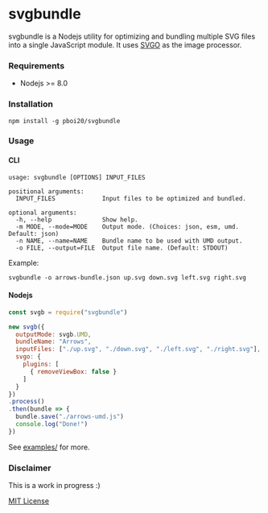 # svgbundle

svgbundle is a Nodejs utility for optimizing and bundling multiple SVG files into a single JavaScript module. It uses [SVGO](https://github.com/svg/svgo/) as the image processor.


### Requirements

- Nodejs >= 8.0


### Installation

```
npm install -g pboi20/svgbundle
```


### Usage


#### CLI

```
usage: svgbundle [OPTIONS] INPUT_FILES

positional arguments:
  INPUT_FILES             Input files to be optimized and bundled.

optional arguments:
  -h, --help              Show help.
  -m MODE, --mode=MODE    Output mode. (Choices: json, esm, umd. Default: json)
  -n NAME, --name=NAME    Bundle name to be used with UMD output.
  -o FILE, --output=FILE  Output file name. (Default: STDOUT)
```

Example:

```
svgbundle -o arrows-bundle.json up.svg down.svg left.svg right.svg
```


#### Nodejs

```js
const svgb = require("svgbundle")

new svgb({
  outputMode: svgb.UMD,
  bundleName: "Arrows",
  inputFiles: ["./up.svg", "./down.svg", "./left.svg", "./right.svg"],
  svgo: {
    plugins: [
      { removeViewBox: false }
    ]
  }
})
.process()
.then(bundle => {
  bundle.save("./arrows-umd.js")
  console.log("Done!")
})
```

See [examples/](https://github.com/pboi20/svgbundle/tree/master/examples) for more.


### Disclaimer

This is a work in progress :)

[MIT License](https://github.com/pboi20/svgbundle/blob/master/LICENSE)

